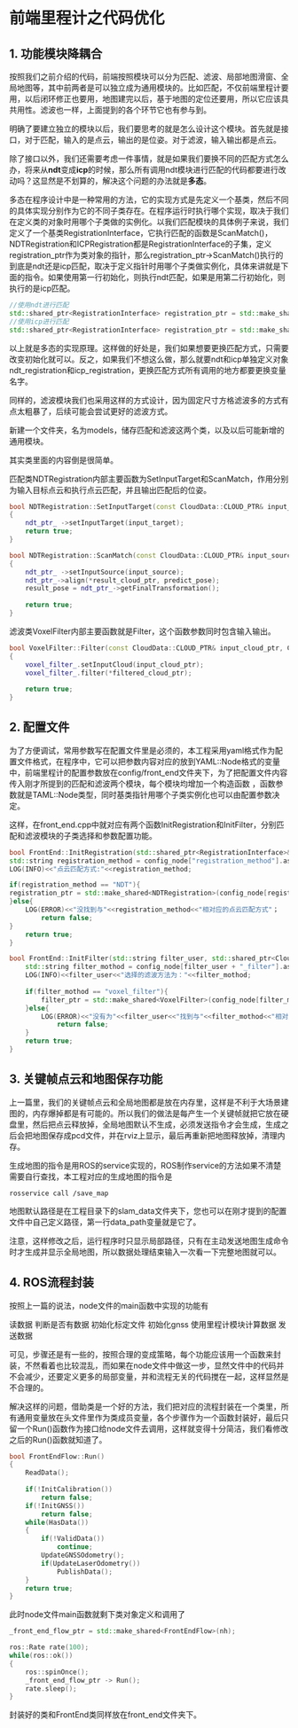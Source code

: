 # 前端里程计之代码优化

## 1. 功能模块降耦合

按照我们之前介绍的代码，前端按照模块可以分为匹配、滤波、局部地图滑窗、全局地图等，其中前两者是可以独立成为通用模块的。比如匹配，不仅前端里程计要用，以后闭环修正也要用，地图建完以后，基于地图的定位还要用，所以它应该具共用性。滤波也一样，上面提到的各个环节它也有参与到。

明确了要建立独立的模块以后，我们要思考的就是怎么设计这个模块。首先就是接口，对于匹配，输入的是点云，输出的是位姿。对于滤波，输入输出都是点云。

除了接口以外，我们还需要考虑一件事情，就是如果我们要换不同的匹配方式怎么办，将来从**ndt**变成**icp**的时候，那么所有调用ndt模块进行匹配的代码都要进行改动吗？这显然是不划算的，解决这个问题的办法就是**多态**。

多态在程序设计中是一种常用的方法，它的实现方式是先定义一个基类，然后不同的具体实现分别作为它的不同子类存在。在程序运行时执行哪个实现，取决于我们在定义类的对象时用哪个子类做的实例化。以我们匹配模块的具体例子来说，我们定义了一个基类RegistrationInterface，它执行匹配的函数是ScanMatch()，NDTRegistration和ICPRegistration都是RegistrationInterface的子集，定义registration_ptr作为类对象的指针，那么registration_ptr->ScanMatch()执行的到底是ndt还是icp匹配，取决于定义指针时用哪个子类做实例化，具体来讲就是下面的指令。如果使用第一行初始化，则执行ndt匹配，如果是用第二行初始化，则执行的是icp匹配。

```cpp
//使用ndt进行匹配
std::shared_ptr<RegistrationInterface> registration_ptr = std::make_shared<NDTRegistration>();
//使用icp进行匹配
std::shared_ptr<RegistrationInterface> registration_ptr = std::make_shared<ICPRegistration>();
```

以上就是多态的实现原理。这样做的好处是，我们如果想要更换匹配方式，只需要改变初始化就可以。反之，如果我们不想这么做，那么就要ndt和icp单独定义对象ndt_registration和icp_registration，更换匹配方式所有调用的地方都要更换变量名字。

同样的，滤波模块我们也采用这样的方式设计，因为固定尺寸方格滤波多的方式有点太粗暴了，后续可能会尝试更好的滤波方式。

新建一个文件夹，名为models，储存匹配和滤波这两个类，以及以后可能新增的通用模块。

其实类里面的内容倒是很简单。

匹配类NDTRegistration内部主要函数为SetInputTarget和ScanMatch，作用分别为输入目标点云和执行点云匹配，并且输出匹配后的位姿。

```cpp
bool NDTRegistration::SetInputTarget(const CloudData::CLOUD_PTR& input_ptr)
{
    ndt_ptr_ ->setInputTarget(input_target);
    return true;
}

bool NDTRegistration::ScanMatch(const CloudData::CLOUD_PTR& input_source, const Eigen::Matrix4f& predict_pose, CloudData::CLOUD_PTR& result_cloud_ptr, Eigen::Matrix4F& result_pose)
{
    ndt_ptr_ ->setInputSource(input_source);
    ndt_ptr_->align(*result_cloud_ptr, predict_pose);
    result_pose = ndt_ptr_->getFinalTransformation();
    
    return true;
}
```

滤波类VoxelFilter内部主要函数就是Filter，这个函数参数同时包含输入输出。

```cpp
bool VoxelFilter::Filter(const CloudData::CLOUD_PTR& input_cloud_ptr, CloudData::CLOUD_PTR& filtered_cloud_ptr)
{
    voxel_filter_.setInputCloud(input_cloud_ptr);
    voxel_filter_.filter(*filtered_cloud_ptr);
    
    return true;
}
```

## 2. 配置文件

为了方便调试，常用参数写在配置文件里是必须的，本工程采用yaml格式作为配置文件格式，在程序中，它可以把参数内容对应的放到YAML::Node格式的变量中，前端里程计的配置参数放在config/front_end文件夹下，为了把配置文件内容传入刚才所提到的匹配和滤波两个模块，每个模块均增加一个构造函数 ，函数参数就是TAML::Node类型，同时基类指针用哪个子类实例化也可以由配置参数决定。

这样，在front_end.cpp中就对应有两个函数InitRegistration和InitFilter，分别匹配和滤波模块的子类选择和参数配置功能。

```cpp
bool FrontEnd::InitRegistration(std::shared_ptr<RegistrationInterface>& registration_ptr, const YAML::Node& config_node){
std::string registration_method = config_node["registration_method"].as<std::string>();
LOG(INFO)<<"点云匹配方式:"<<registration_method;

if(registration_method == "NDT"){
registration_ptr = std::make_shared<NDTRegistration>(config_node[registration_method]);
}else{
    LOG(ERROR)<<"没找到与"<<registration_method<<"相对应的点云匹配方式"；
        return false;
}
    return true;
}

bool FrontEnd::InitFilter(std::string filter_user, std::shared_ptr<CloudFilterInterface>& filter_ptr, const TAML::Node& config_node){
    std::string filter_mothod = config_node[filter_user + "_filter"].as<std::string>();
    LOG(INFO)<<filter_user<<"选择的滤波方法为："<<filter_mothod;
    
    if(filter_mothod == "voxel_filter"){
        filter_ptr = std::make_shared<VoxelFilter>(config_node[filter_mothod][filter_user]);
    }else{
        LOG(ERROR)<<"没有为"<<filter_user<<"找到与"<<filter_mothod<<"相对应的滤波方法！"；
            return false;
    }
    return true;
}
```

## 3. 关键帧点云和地图保存功能

上一篇里，我们的关键帧点云和全局地图都是放在内存里，这样是不利于大场景建图的，内存爆掉都是有可能的。所以我们的做法是每产生一个关键帧就把它放在硬盘里，然后把点云释放掉，全局地图默认不生成，必须发送指令才会生成，生成之后会把地图保存成pcd文件，并在rviz上显示，最后再重新把地图释放掉，清理内存。

生成地图的指令是用ROS的service实现的，ROS制作service的方法如果不清楚需要自行查找，本工程对应的生成地图的指令是

```
rosservice call /save_map
```

地图默认路径是在工程目录下的slam_data文件夹下，您也可以在刚才提到的配置文件中自己定义路径，第一行data_path变量就是它了。

注意，这样修改之后，运行程序时只显示局部路径，只有在主动发送地图生成命令时才生成并显示全局地图，所以数据处理结束输入一次看一下完整地图就可以。

## 4. ROS流程封装

按照上一篇的说法，node文件的main函数中实现的功能有

读数据 判断是否有数据 初始化标定文件 初始化gnss 使用里程计模块计算数据 发送数据

可见，步骤还是有一些的，按照合理的变成策略，每个功能应该用一个函数来封装，不然看着也比较混乱，而如果在node文件中做这一步，显然文件中的代码并不会减少，还要定义更多的局部变量，并和流程无关的代码搅在一起，这样显然是不合理的。

解决这样的问题，借助类是一个好的方法，我们把对应的流程封装在一个类里，所有通用变量放在头文件里作为类成员变量，各个步骤作为一个函数封装好，最后只留一个Run()函数作为接口给node文件去调用，这样就变得十分简洁，我们看修改之后的Run()函数就知道了。

```cpp
bool FrontEndFlow::Run()
{
    ReadData();
    
    if(!InitCalibration())
        return false;
    if(!InitGNSS())
        return false;
    while(HasData())
    {
        if(!ValidData())
            continue;
        UpdateGNSSOdometry();
        if(UpdateLaserOdometry())
            PublishData();
    }
    return true;
}
```

此时node文件main函数就剩下类对象定义和调用了

```cpp
_front_end_flow_ptr = std::make_shared<FrontEndFlow>(nh);

ros::Rate rate(100);
while(ros::ok())
{
    ros::spinOnce();
    _front_end_flow_ptr -> Run();
    rate.sleep();
}
```

封装好的类和FrontEnd类同样放在front_end文件夹下。









